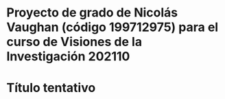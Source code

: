 # Proyecto de grado de Nicolás Vaughan (código 199712975) para el curso de Visiones de la Investigación 202110

# Título tentativo

# 
